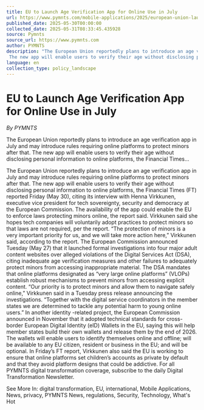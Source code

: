 ```yaml
---
title: EU to Launch Age Verification App for Online Use in July
url: https://www.pymnts.com/mobile-applications/2025/european-union-launch-age-verification-app-online-use-july/
published_date: 2025-05-30T00:00:00
collected_date: 2025-05-31T08:33:45.435928
source: Pymnts
source_url: https://www.pymnts.com
author: PYMNTS
description: "The European Union reportedly plans to introduce an age verification app in July and may introduce rules requiring online platforms to protect minors after that. 
 The new app will enable users to verify their age without disclosing personal information to online platforms, the Financial Times..."
language: en
collection_type: policy_landscape
---
```


# EU to Launch Age Verification App for Online Use in July

*By PYMNTS*

The European Union reportedly plans to introduce an age verification app in July and may introduce rules requiring online platforms to protect minors after that. 
 The new app will enable users to verify their age without disclosing personal information to online platforms, the Financial Times...

The European Union reportedly plans to introduce an age verification app in July and may introduce rules requiring online platforms to protect minors after that. 
 The new app will enable users to verify their age without disclosing personal information to online platforms, the Financial Times (FT) reported Friday (May 30), citing its interview with Henna Virkkunen, executive vice president for tech sovereignty, security and democracy at the European Commission. 
 The availability of the app could enable the EU to enforce laws protecting minors online, the report said. Virkkunen said she hopes tech companies will voluntarily adopt practices to protect minors so that laws are not required, per the report. 
 “The protection of minors is a very important priority for us, and we will take more action here,” Virkkunen said, according to the report. 
 The European Commission announced Tuesday (May 27) that it launched formal investigations into four major adult content websites over alleged violations of the Digital Services Act (DSA), citing inadequate age verification measures and other failures to adequately protect minors from accessing inappropriate material. 
 The DSA mandates that online platforms designated as “very large online platforms” (VLOPs) establish robust mechanisms to prevent minors from accessing explicit content. 
 “Our priority is to protect minors and allow them to navigate safely online,” Virkkunen said in a Tuesday press release announcing the investigations. “Together with the digital service coordinators in the member states we are determined to tackle any potential harm to young online users.” 
 In another identity -related project, the European Commission announced in November that it adopted technical standards for cross-border European Digital Identity (eID) Wallets in the EU, saying this will help member states build their own wallets and release them by the end of 2026. 
 The wallets will enable users to identify themselves online and offline; will be available to any EU citizen, resident or business in the EU; and will be optional. 
 In Friday’s FT report, Virkkunen also said the EU is working to ensure that online platforms set children’s accounts as private by default and that they avoid platform designs that could be addictive. 
 For all PYMNTS digital transformation coverage, subscribe to the daily Digital Transformation Newsletter. 
 
 See More In: digital transformation, EU, international, Mobile Applications, News, privacy, PYMNTS News, regulations, Security, Technology, What's Hot
